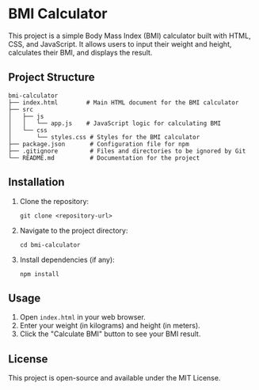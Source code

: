 # BMI Calculator

This project is a simple Body Mass Index (BMI) calculator built with HTML, CSS, and JavaScript. It allows users to input their weight and height, calculates their BMI, and displays the result.

## Project Structure

```
bmi-calculator
├── index.html        # Main HTML document for the BMI calculator
├── src
│   ├── js
│   │   └── app.js    # JavaScript logic for calculating BMI
│   └── css
│       └── styles.css # Styles for the BMI calculator
├── package.json       # Configuration file for npm
├── .gitignore         # Files and directories to be ignored by Git
└── README.md          # Documentation for the project
```

## Installation

1. Clone the repository:
   ```
   git clone <repository-url>
   ```

2. Navigate to the project directory:
   ```
   cd bmi-calculator
   ```

3. Install dependencies (if any):
   ```
   npm install
   ```

## Usage

1. Open `index.html` in your web browser.
2. Enter your weight (in kilograms) and height (in meters).
3. Click the "Calculate BMI" button to see your BMI result.

## License

This project is open-source and available under the MIT License.